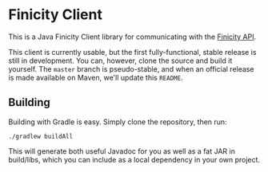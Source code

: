# Finicity Client

This is a Java Finicity Client library for communicating with the [Finicity API](https://developer.finicity.com/admin/docs).

This client is currently usable, but the first fully-functional, stable release is still in development. You can,
however, clone the source and build it yourself. The `master` branch is pseudo-stable, and when an official release is
made available on Maven, we'll update this `README`.

## Building

Building with Gradle is easy. Simply clone the repository, then run:

```
./gradlew buildAll
```

This will generate both useful Javadoc for you as well as a fat JAR in build/libs, which you can include as a local
dependency in your own project.